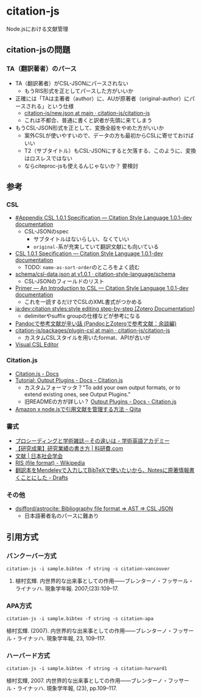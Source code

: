 # citation-js

Node.jsにおける文献管理

## citation-jsの問題

### TA（翻訳著者）のパース

- TA（翻訳著者）がCSL-JSONにパースされない
  - もうRIS形式を正としてパースした方がいいか
- 正確には「TAは主著者（author）に、AUが原著者（original-author）にパースされる」という仕様
  - [citation-js/new.json at main · citation-js/citation-js](https://github.com/citation-js/citation-js/blob/main/packages/plugin-ris/src/spec/new.json)
  - これは不都合、普通に書くと訳者が先頭に来てしまう
- もうCSL-JSON形式を正として、変換全般をやめた方がいいか
  - 案外CSLが使いやすいので、データの方も最初からCSLに寄せておけばいい
  - T2（サブタイトル）もCSL-JSONにすると欠落する、このように、変換はロスレスではない
  - ならciteproc-jsも使えるんじゃないか？ 要検討

## 参考

### CSL

- [#Appendix CSL 1.0.1 Specification — Citation Style Language 1.0.1-dev documentation](https://docs.citationstyles.org/en/stable/specification.html#appendix-iv-variables)
  - CSL-JSONのspec
    - サブタイトルはないらしい、なくていい
    - `original-`系が充実していて翻訳文献にも向いている
- [CSL 1.0.1 Specification — Citation Style Language 1.0.1-dev documentation](https://docs.citationstyles.org/en/stable/specification.html)
  - TODO: `name-as-sort-order`のところをよく読む
- [schema/csl-data.json at v1.0.1 · citation-style-language/schema](https://github.com/citation-style-language/schema/blob/v1.0.1/csl-data.json)
  - CSL-JSONのフィールドのリスト
- [Primer — An Introduction to CSL — Citation Style Language 1.0.1-dev documentation](https://docs.citationstyles.org/en/stable/primer.html)
  - これを一読するだけでCSLのXML書式がつかめる
- [ja:dev:citation styles:style editing step-by-step [Zotero Documentation]](https://www.zotero.org/support/ja/dev/citation_styles/style_editing_step-by-step)
  - delimiterやsuffix groupの仕様などが参考になる
- [Pandocで参考文献が辛い話 (PandocとZoteroで参考文献：余談編)](https://zenn.dev/sky_y/articles/pandoc-advent-2020-bib3)
- [citation-js/packages/plugin-csl at main · citation-js/citation-js](https://github.com/citation-js/citation-js/tree/main/packages/plugin-csl)
  - カスタムCSLスタイルを用いたformat、APIが古いが
- [Visual CSL Editor](https://csl.mendeley.com/visualEditor/)

### Citation.js

- [Citation.js - Docs](https://citation.js.org/api/0.5/)
- [Tutorial: Output Plugins - Docs - Citation.js](https://citation.js.org/api/0.5/tutorial-output_plugins.html)
  - カスタムフォーマッタ？"To add your own output formats, or to extend existing ones, see Output Plugins."
  - 旧READMEの方が詳しい？ [Output Plugins - Docs - Citation.js](https://citation.js.org/api/0.3/tutorial-output_plugins.html)
- [Amazon x node.jsで引用文献を管理する方法 - Qiita](https://qiita.com/kannkyo/items/3a95c2625730c6a4db15)

### 書式

- [プロシーディングと学術雑誌－その違いは - 学術英語アカデミー](https://www.enago.jp/academy/conference-publications/)
- [【研究成果】研究業績の書き方 | 科研費.com](https://xn--w8yz0bc56a.com/gakushin-publicationlist/)
- [文献 | 日本社会学会](https://jss-sociology.org/bulletin/guide/document/)
- [RIS (file format) - Wikipedia](https://en.wikipedia.org/wiki/RIS_(file_format))
- [翻訳本をMendeleyで入力してBibTeXで使いたいから、Notesに原著情報書くことにした - Drafts](https://cm3.hateblo.jp/entry/2019/01/27/161741#fn-3e192f66)

### その他

- [dsifford/astrocite: Bibliography file format => AST => CSL JSON](https://github.com/dsifford/astrocite)
  - 日本語著者名のパースに難あり

## 引用方式

### バンクーバー方式

`citation-js -i sample.bibtex -f string -s citation-vancouver`

1. 植村玄輝. 内世界的な出来事としての作用——ブレンターノ・フッサール・ライナッハ. 現象学年報. 2007;(23):109–17. 


### APA方式

`citation-js -i sample.bibtex -f string -s citation-apa`

植村玄輝. (2007). 内世界的な出来事としての作用——ブレンターノ・フッサール・ライナッハ. 現象学年報, 23, 109–117.

### ハーバード方式

`citation-js -i sample.bibtex -f string -s citation-harvard1`

植村玄輝, 2007. 内世界的な出来事としての作用——ブレンターノ・フッサール・ライナッハ. 現象学年報, (23), pp.109–117.
